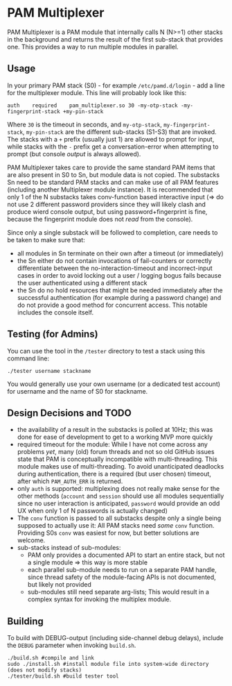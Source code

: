 # PAM Multiplexer

PAM Multiplexer is a PAM module that internally calls N (N>=1) other stacks in the background and returns the result of the first sub-stack that provides one. This provides a way to run multiple modules in parallel.

## Usage
In your primary PAM stack (S0) - for example `/etc/pamd.d/login` - add a line for the multiplexer module. This line will probably look like this:
```
auth	required	pam_multiplexer.so 30 -my-otp-stack -my-fingerprint-stack +my-pin-stack
```
Where `30` is the timeout in seconds, and `my-otp-stack`, `my-fingerprint-stack`, `my-pin-stack` are the different sub-stacks (S1-S3) that are invoked. The stacks with a `+` prefix (usually just 1) are allowed to prompt for input, while stacks with the `-` prefix get a conversation-error when attempting to prompt (but console *output* is always allowed).

PAM Multiplexer takes care to provide the same standard PAM items that are also present in S0 to Sn, but module data is not copied.
The substacks Sn need to be standard PAM stacks and can make use of all PAM features (including another Multiplexer module instance).
It is recommended that only 1 of the N substacks takes conv-function based interactive input (=> do not use 2 different password providers since they will likely clash and produce wierd console output, but using password+fingerprint is fine, because the fingerprint module does not *read* from the console).

Since only a single substack will be followed to completion, care needs to be taken to make sure that:
- all modules in Sn terminate on their own after a timeout (or immediately)
- the Sn either do not contain invocations of fail-counters or correctly differentiate between the no-interaction-timeout and incorrect-input cases in order to avoid locking out a user / logging bogus fails because the user authenticated using a different stack
- the Sn do no hold resources that might be needed immediately after the successful authentication (for example during a password change) and do not provide a good method for concurrent access. This notable includes the console itself.

## Testing (for Admins)
You can use the tool in the `/tester` directory to test a stack using this command line:
```
./tester username stackname
```
You would generally use your own username (or a dedicated test account) for username and the name of S0 for stackname.

## Design Decisions and TODO

- the availability of a result in the substacks is polled at 10Hz; this was done for ease of development to get to a working MVP more quickly
- required timeout for the module: While I have not come across any problems *yet*, many (old) forum threads and not so old GitHub issues state that PAM is conceptually incompatible with multi-threading. This module makes use of multi-threading. To avoid unanticipated deadlocks during authentication, there is a required (but user chosen) timeout, after which `PAM_AUTH_ERR` is returned.
- only `auth` is supported: multiplexing does not really make sense for the other methods (`account` and `session` should use all modules sequentially since no user interaction is anticipated, `password` would provide an odd UX when only 1 of N passwords is actually changed)
- The `conv` function is passed to all substacks despite only a single being supposed to actually use it: All PAM stacks need *some* `conv` function. Providing S0s `conv` was easiest for now, but better solutions are welcome.
- sub-stacks instead of sub-modules: 
	- PAM only provides a documented API to start an entire stack, but not a single module => this way is more stable
	- each parallel sub-module needs to run on a separate PAM handle, since thread safety of the module-facing APIs is not documented, but likely not provided
	- sub-modules still need separate arg-lists; This would result in a complex syntax for invoking the multiplex module.

## Building
To build with DEBUG-output (including side-channel debug delays), include the `DEBUG` parameter when invoking `build.sh`.
```
./build.sh #compile and link
sudo ./install.sh #install module file into system-wide directory (does not modify stacks)
./tester/build.sh #build tester tool
```
